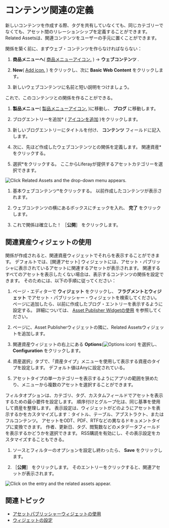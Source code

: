 # コンテンツ関連の定義

新しいコンテンツを作成する際、タグを共有していなくても、同じカテゴリーでなくても、アセット間のリレーションシップを定義することができます。 Related Assetsは、関連コンテンツをユーザーの手元に置くことができます。

関係を築く前に、まずウェブ・コンテンツを作らなければならない：

1. **商品メニューへ**( [商品メニューアイコン.](../../images/icon-product-menu.png) ) &rarr; **ウェブコンテンツ** .

1. **New**( [Add icon.](../../images/icon-add.png) ) をクリックし、次に **Basic Web Content** をクリックします。

1. 新しいウェブコンテンツに名前と短い説明をつけましょう。

これで、このコンテンツとの関係を作ることができる。

1. **製品メニュー**( [製品メニューアイコン.](../../images/icon-product-menu.png) )に移動し、 **ブログ** に移動します。

1. ブログエントリーを追加* ( [アイコンを追加](../../images/icon-add.png) )をクリックします。

1. 新しいブログエントリーにタイトルを付け、 **コンテンツ** フィールドに記入します。

1. 次に、先ほど作成したウェブコンテンツとの関係を定義します。 関連資産*をクリックする。

1. 選択*をクリックする。 ここからLiferayが提供するアセットカテゴリーを選択できます。

![Click Related Assets and the drop-down menu appears.](./defining-content-relationships/images/01.png)

1. 基本ウェブコンテンツ*をクリックする。 以前作成したコンテンツが表示されます。

1. ウェブコンテンツの横にあるボックスにチェックを入れ、 **完了** をクリックします。

1. これで関係は確立した！ ［**公開**］ をクリックします。

## 関連資産ウィジェットの使用

関係が作成されると、関連資産ウィジェットでそれらを表示することができます。 デフォルトでは、[関連アセット] ウィジェットには、アセット・パブリッシャに表示されているアセットに関連するアセットが表示されます。 関連するすべてのアセットを表示したくない場合は、表示するコンテンツの関係を設定できます。 そのためには、以下の手順に従ってください：

1. ページ・エディターで **ウィジェット** をクリックし、 **フラグメントとウィジェット** でアセット・パブリッシャー・ウィジェットを検索してください。 ページに追加したら、以前に作成したブログ・エントリーを表示するように設定する。 詳細については、 [Asset Publisher Widgetの使用](../../../../../dxp/latest/en/site-building/displaying-content/using-the-asset-publisher-widget.md) を参照してください。

1. ページに、Asset Publisherウィジェットの隣に、Related Assetsウィジェットを追加します。

1. 関連資産ウィジェットの右上にある **Options**(![Options icon](../../images/icon-actions.png)) を選択し、 **Configuration** をクリックします。

1. 資産選択」タブで、「資産タイプ」メニューを使用して表示する資産のタイプを設定します。 デフォルト値はAnyに設定されている。

1. アセットタイプの単一カテゴリーを表示するようにアプリの範囲を狭めたり、メニューから複数のアセットを選択することができます。

フィルタオプションは、カテゴリ、タグ、カスタムフィールドでアセットを表示するための最小要件を設定します。 順序付けとグループ化は、同じ基準を使用して資産を整理します。 表示設定は、ウィジェットがどのようにアセットを表示するかをカスタマイズします：タイトル、テーブル、アブストラクト、またはフルコンテンツ。 アセットをODT、PDF、RTFなどの異なるドキュメントタイプに変換できます。 作者、更新日、タグ、閲覧数などのメタデータフィールドを表示するかどうかを選択できます。 RSS購読を有効にし、その表示設定をカスタマイズすることもできる。

1. ソースとフィルターのオプションを設定し終わったら、 **Save** をクリックします。

1. ［**公開**］ をクリックします。 そのエントリーをクリックすると、関連アセットが表示されます。

![Click on the entry and the related assets appear.](./defining-content-relationships/images/02.png)

## 関連トピック

* [アセットパブリッシャーウィジェットの使用](./using-the-asset-publisher-widget.md) 
* [ウィジェットの設定](../creating-pages/page-fragments-and-widgets/using-widgets/configuring-widgets.md) 
